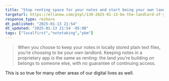 ```yaml
---
title: "Stop renting space for your notes and start being your own landlord"
targeturl: https://ellanew.com/ptpl/139-2025-01-13-be-the-landlord-of-your-notes
response_type: reshare
dt_published: "2025-01-13 21:54"
dt_updated: "2025-01-13 21:54 -05:00"
tags: ["localfirst","notetaking","pkm"]
---
```


> When you choose to keep your notes in locally stored plain text files, you’re choosing to be your own landlord. Keeping notes in a proprietary app is the same as renting: the land you’re building on belongs to someone else, with no guarantee of continuing access.

This is so true for many other areas of our digital lives as well.